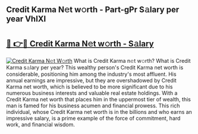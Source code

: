 ## Credit Karma N𝚎t w𝚘rth - Part-gPr S𝚊lary per year VhIXI

# <h2><a href="http://gc526f.nevu.top/?p=Credit+Karma">🔗 👉🔴 Credit Karma N𝚎t w𝚘rth - S𝚊lary</a></h2>

[![Credit Karma N𝚎t W𝚘rth](https://i.imgur.com/Oavwk0R.jpeg)](http://gc526f.nevu.top/?p=Credit+Karma)
What is Credit Karma n𝚎t w𝚘rth? What is Credit Karma s𝚊lary per year?
This wealthy person's Credit Karma net worth is considerable, positioning him among the industry's most affluent. His annual earnings are impressive, but they are overshadowed by Credit Karma net worth, which is believed to be more significant due to his numerous business interests and valuable real estate holdings. With a Credit Karma net worth that places him in the uppermost tier of wealth, this man is famed for his business acumen and financial prowess. This rich individual, whose Credit Karma net worth is in the billions and who earns an impressive salary, is a prime example of the force of commitment, hard work, and financial wisdom.
